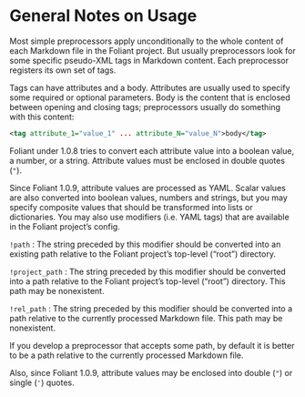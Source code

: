# General Notes on Usage

Most simple preprocessors apply unconditionally to the whole content of each Markdown file in the Foliant project. But usually preprocessors look for some specific pseudo-XML tags in Markdown content. Each preprocessor registers its own set of tags.

Tags can have attributes and a body. Attributes are usually used to specify some required or optional parameters. Body is the content that is enclosed between opening and closing tags; preprocessors usually do something with this content:

```xml
<tag attribute_1="value_1" ... attribute_N="value_N">body</tag>
```

Foliant under 1.0.8 tries to convert each attribute value into a boolean value, a number, or a string. Attribute values must be enclosed in double quotes (`"`).

Since Foliant 1.0.9, attribute values are processed as YAML. Scalar values are also converted into boolean values, numbers and strings, but you may specify composite values that should be transformed into lists or dictionaries. You may also use modifiers (i.e. YAML tags) that are available in the Foliant project’s config.

`!path`
:   The string preceded by this modifier should be converted into an existing path relative to the Foliant project’s top-level (“root”) directory.

`!project_path`
:   The string preceded by this modifier should be converted into a path relative to the Foliant project’s top-level (“root”) directory. This path may be nonexistent.

`!rel_path`
:   The string preceded by this modifier should be converted into a path relative to the currently processed Markdown file. This path may be nonexistent.

If you develop a preprocessor that accepts some path, by default it is better to be a path relative to the currently processed Markdown file.

Also, since Foliant 1.0.9, attribute values may be enclosed into double (`"`) or single (`'`) quotes.
